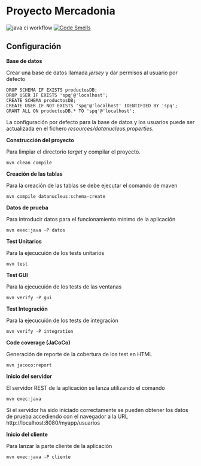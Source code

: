 Proyecto Mercadonia
===============================
![java ci workflow](https://github.com/javifuenn/SPQ-Mercadonia/actions/workflows/java-CI.yml/badge.svg)    [![Code Smells](https://sonarcloud.io/api/project_badges/measure?project=javifuenn_SPQ-Mercadonia&metric=code_smells)](https://sonarcloud.io/dashboard?id=javifuenn_SPQ-Mercadonia)

Configuración
------------- 


**Base de datos**

Crear una base de datos llamada *jersey* y dar permisos al usuario por defecto

	DROP SCHEMA IF EXISTS productosDB;
	DROP USER IF EXISTS 'spq'@'localhost';
	CREATE SCHEMA productosDB;
	CREATE USER IF NOT EXISTS 'spq'@'localhost' IDENTIFIED BY 'spq';
	GRANT ALL ON productosDB.* TO 'spq'@'localhost';

La configuración por defecto para la base de datos y los usuarios puede ser actualizada en el fichero *resources/datanucleus.properties*.

**Construcción del proyecto**

Para limpiar el directorio _target_ y compilar el proyecto.

	mvn clean compile

**Creación de las tablas**

Para la creación de las tablas se debe ejecutar el comando de maven

	mvn compile datanucleus:schema-create


**Datos de prueba**

Para introducir datos para el funcionamiento mínimo de la aplicación

    mvn exec:java -P datos

**Test Unitarios**

Para la ejecucuión de los tests unitarios

    mvn test

**Test GUI**

Para la ejecucuión de los tests de las ventanas

    mvn verify -P gui

**Test Integración**

Para la ejecucuión de los tests de integración

    mvn verify -P integration

**Code coverage (JaCoCo)**

Generación de reporte de la cobertura de los test en HTML

    mvn jacoco:report

**Inicio del servidor**

El servidor REST de la aplicación se lanza utilizando el comando

    mvn exec:java

Si el servidor ha sido iniciado correctamente se pueden obtener los datos de prueba accediendo con el navegador a la URL http://localhost:8080/myapp/usuarios

**Inicio del cliente**

Para lanzar la parte cliente de la aplicación

    mvn exec:java -P cliente